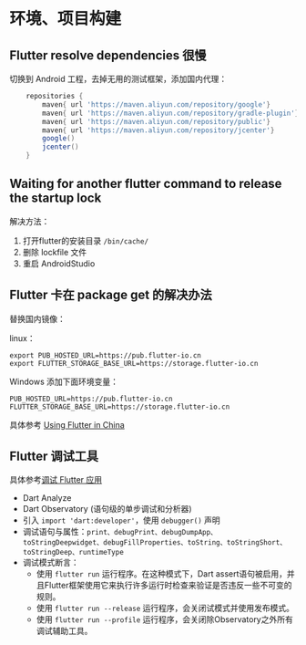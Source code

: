 # 环境、项目构建

## Flutter resolve dependencies 很慢

切换到 Android 工程，去掉无用的测试框架，添加国内代理：

```groovy
    repositories {
        maven{ url 'https://maven.aliyun.com/repository/google'}
        maven{ url 'https://maven.aliyun.com/repository/gradle-plugin'}
        maven{ url 'https://maven.aliyun.com/repository/public'}
        maven{ url 'https://maven.aliyun.com/repository/jcenter'}
        google()
        jcenter()
    }
```

## Waiting for another flutter command to release the startup lock

解决方法：

1. 打开flutter的安装目录 `/bin/cache/`
2. 删除 lockfile 文件
3. 重启 AndroidStudio

## Flutter 卡在 package get 的解决办法

替换国内镜像：

linux：

```shell
export PUB_HOSTED_URL=https://pub.flutter-io.cn
export FLUTTER_STORAGE_BASE_URL=https://storage.flutter-io.cn
```

Windows 添加下面环境变量：

```shell
PUB_HOSTED_URL=https://pub.flutter-io.cn
FLUTTER_STORAGE_BASE_URL=https://storage.flutter-io.cn
```

具体参考 [Using Flutter in China](https://flutter.dev/community/china)

## Flutter 调试工具

具体参考[调试 Flutter 应用](https://book.flutterchina.club/chapter2/flutter_app_debug.html)

- Dart Analyze
- Dart Observatory (语句级的单步调试和分析器)
- 引入 `import 'dart:developer'`，使用 `debugger()` 声明
- 调试语句与属性：`print、debugPrint、debugDumpApp、toStringDeepwidget、debugFillProperties、toString、toStringShort、toStringDeep、runtimeType`
- 调试模式断言：
  - 使用 `flutter run` 运行程序。在这种模式下，Dart assert语句被启用，并且Flutter框架使用它来执行许多运行时检查来验证是否违反一些不可变的规则。
  - 使用 `flutter run --release` 运行程序，会关闭试模式并使用发布模式。
  - 使用 `flutter run --profile` 运行程序，会关闭除Observatory之外所有调试辅助工具。
